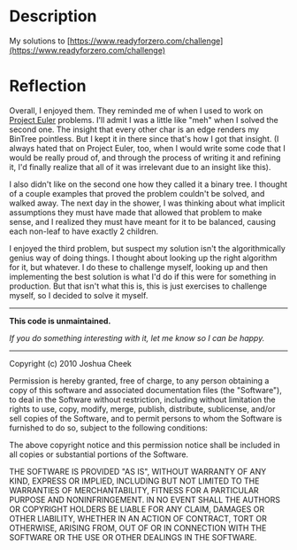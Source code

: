 Description
===========

My solutions to [https://www.readyforzero.com/challenge](https://www.readyforzero.com/challenge)



Reflection
==========

Overall, I enjoyed them. They reminded me of when I used to work on 
[Project Euler](http://projecteuler.net/) problems. I'll admit I was
a little like "meh" when I solved the second one. The insight that
every other char is an edge renders my BinTree pointless. But I kept
it in there since that's how I got that insight. (I always hated that
on Project Euler, too, when I would write some code that I would be
really proud of, and through the process of writing it and refining
it, I'd finally realize that all of it was irrelevant due to an
insight like this).

I also didn't like on the second one how they called it a binary tree.
I thought of a couple examples that proved the problem couldn't be
solved, and walked away. The next day in the shower, I was thinking
about what implicit assumptions they must have made that allowed that
problem to make sense, and I realized they must have meant for it to
be balanced, causing each non-leaf to have exactly 2 children.

I enjoyed the third problem, but suspect my solution isn't the
algorithmically genius way of doing things. I thought about looking
up the right algorithm for it, but whatever. I do these to challenge
myself, looking up and then implementing the best solution is what
I'd do if this were for something in production. But that isn't what
this is, this is just exercises to challenge myself, so I decided to
solve it myself.


---------------------------------------

**This code is unmaintained.** 

_If you do something interesting with it, let me know so I can be happy._

---------------------------------------

Copyright (c) 2010 Joshua Cheek

 Permission is hereby granted, free of charge, to any person obtaining a copy
 of this software and associated documentation files (the "Software"), to deal
 in the Software without restriction, including without limitation the rights
 to use, copy, modify, merge, publish, distribute, sublicense, and/or sell
 copies of the Software, and to permit persons to whom the Software is
 furnished to do so, subject to the following conditions:

 The above copyright notice and this permission notice shall be included in
 all copies or substantial portions of the Software.

 THE SOFTWARE IS PROVIDED "AS IS", WITHOUT WARRANTY OF ANY KIND, EXPRESS OR
 IMPLIED, INCLUDING BUT NOT LIMITED TO THE WARRANTIES OF MERCHANTABILITY,
 FITNESS FOR A PARTICULAR PURPOSE AND NONINFRINGEMENT. IN NO EVENT SHALL THE
 AUTHORS OR COPYRIGHT HOLDERS BE LIABLE FOR ANY CLAIM, DAMAGES OR OTHER
 LIABILITY, WHETHER IN AN ACTION OF CONTRACT, TORT OR OTHERWISE, ARISING FROM,
 OUT OF OR IN CONNECTION WITH THE SOFTWARE OR THE USE OR OTHER DEALINGS IN
 THE SOFTWARE.

